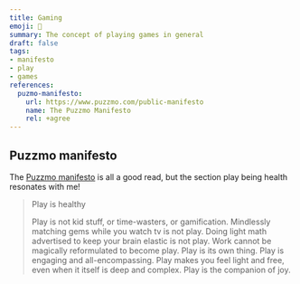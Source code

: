 ```yaml
---
title: Gaming
emoji: 🤩
summary: The concept of playing games in general
draft: false
tags:
- manifesto
- play
- games
references:
  puzmo-manifesto:
    url: https://www.puzzmo.com/public-manifesto
    name: The Puzzmo Manifesto
    rel: +agree
---
```

## Puzzmo manifesto

The [Puzzmo manifesto](https://www.puzzmo.com/public-manifesto) is all a good read, but the section play being health resonates with me!

> Play is healthy
>
> Play is not kid stuff, or time-wasters, or gamification. Mindlessly matching gems while you watch tv is not play. Doing light math advertised to keep your brain elastic is not play. Work cannot be magically reformulated to become play. Play is its own thing. Play is engaging and all-encompassing. Play makes you feel light and free, even when it itself is deep and complex. Play is the companion of joy.

